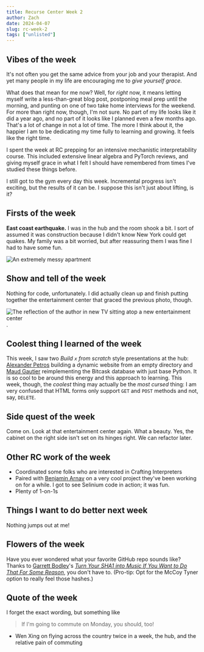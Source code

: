 ```yaml
---
title: Recurse Center Week 2
author: Zach
date: 2024-04-07
slug: rc-week-2
tags: ["unlisted"]
---
```



## Vibes of the week

It's not often you get the same advice from your job and your therapist. And yet many people in my life are encouraging me to _give yourself grace._

What does that mean for me now? Well, for _right_ now, it means letting myself write a less-than-great blog post, postponing meal prep until the morning, and punting on one of two take home interviews for the weekend. For more than right now, though, I'm not sure. No part of my life looks like it did a year ago, and no part of it looks like I planned even a few months ago. That's a lot of change in not a lot of time. The more I think about it, the happier I am to be dedicating my time fully to learning and growing. It feels like the right time.

I spent the week at RC prepping for an intensive mechanistic interpretability course. This included extensive linear algebra and PyTorch reviews, and giving myself grace in what I felt I should have remembered from times I've studied these things before.

I still got to the gym every day this week. Incremental progress isn't exciting, but the results of it can be. I suppose this isn't just about lifting, is it?

## Firsts of the week

**East coast earthquake.** I was in the hub and the room shook a bit. I sort of assumed it was construction because I didn't know New York could get quakes. My family was a bit worried, but after reassuring them I was fine I had to have some fun.

![An extremely messy apartment](/post/rc-week2/apartment.png)

## Show and tell of the week

Nothing for code, unfortunately. I did actually clean up and finish putting together the entertainment center that graced the previous photo, though.

![The reflection of the author in new TV sitting atop a new entertainment center](/post/rc-week2/tv.jpg).

## Coolest thing I learned of the week

This week, I saw two _Build `x` from scratch_ style presentations at the hub: [Alexander Petros](https://alexanderpetros.com/) building a dynamic website from an empty directory and [Maud Gautier](https://maudgautier.github.io/) reimplementing the Bitcask database with just base Python. It is so cool to be around this energy and this approach to learning. This week, though, the _coolest_ thing may actually be the _most cursed_ thing: I am very confused that HTML forms only support `GET` and `POST` methods and not, say, `DELETE`.

## Side quest of the week

Come on. Look at that entertainment center again. What a beauty. Yes, the cabinet on the right side isn't set on its hinges right. We can refactor later.

## Other RC work of the week
- Coordinated some folks who are interested in Crafting Interpreters
- Paired with [Benjamin Arnav](https://benjaminarnav.com) on a very cool project they've been working on for a while. I got to see Selinium code in action; it was fun.
- Plenty of 1-on-1s

## Things I want to do better next week

Nothing jumps out at me!

## Flowers of the week

Have you ever wondered what your favorite GitHub repo sounds like? Thanks to [Garrett Bodley](https://garrett-bodley.github.io/)'s _[Turn Your SHA1 into Music If You Want to Do That For Some Reason](https://garrett-bodley.github.io/SHAlala/)_, you don't have to. (Pro-tip: Opt for the McCoy Tyner option to really feel those hashes.)

## Quote of the week

I forget the exact wording, but something like
> If I'm going to commute on Monday, you should, too!
- Wen Xing on flying across the country twice in a week, the hub, and the relative pain of commuting
